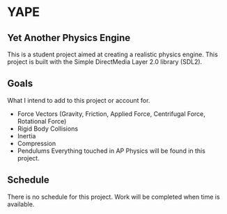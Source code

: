 # YAPE
## **Yet Another Physics Engine**
This is a student project aimed at creating a realistic physics engine. This project is built with the Simple DirectMedia Layer 2.0 library (SDL2).
## **Goals** 
What I intend to add to this project or account for. 
  * Force Vectors (Gravity, Friction, Applied Force, Centrifugal Force, Rotational Force)
  * Rigid Body Collisions
  * Inertia 
  * Compression 
  * Pendulums
Everything touched in AP Physics will be found in this project. 
## **Schedule**
There is no schedule for this project. Work will be completed when time is available. 

